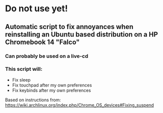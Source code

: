 # Do not use yet!

## Automatic script to fix annoyances when reinstalling an Ubuntu based distribution on a HP Chromebook 14 "Falco"
### Can probably be used on a live-cd
### This script will:

* Fix sleep
* Fix touchpad after my own preferences
* Fix keybinds after my own preferences

Based on instructions from: https://wiki.archlinux.org/index.php/Chrome_OS_devices#Fixing_suspend
